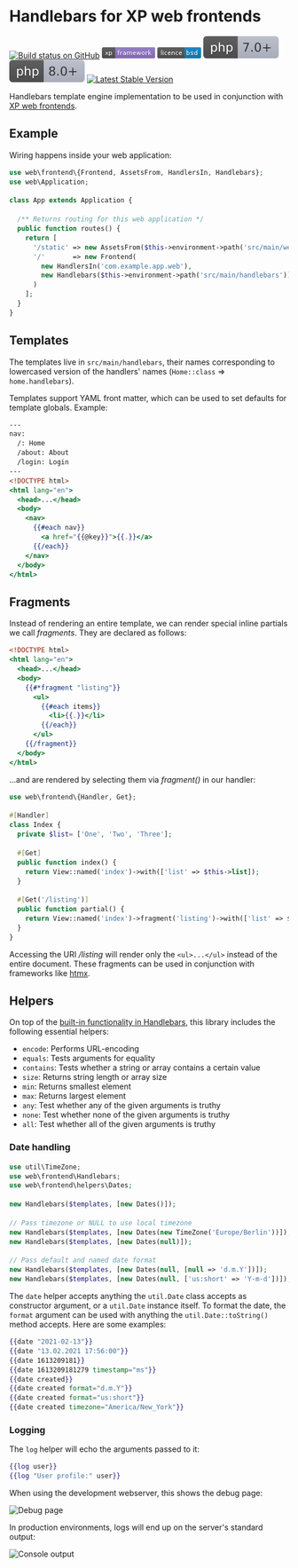 Handlebars for XP web frontends
===============================

[![Build status on GitHub](https://github.com/xp-forge/handlebars-templates/workflows/Tests/badge.svg)](https://github.com/xp-forge/handlebars-templates/actions)
[![XP Framework Module](https://raw.githubusercontent.com/xp-framework/web/master/static/xp-framework-badge.png)](https://github.com/xp-framework/core)
[![BSD Licence](https://raw.githubusercontent.com/xp-framework/web/master/static/licence-bsd.png)](https://github.com/xp-framework/core/blob/master/LICENCE.md)
[![Requires PHP 7.0+](https://raw.githubusercontent.com/xp-framework/web/master/static/php-7_0plus.svg)](http://php.net/)
[![Supports PHP 8.0+](https://raw.githubusercontent.com/xp-framework/web/master/static/php-8_0plus.svg)](http://php.net/)
[![Latest Stable Version](https://poser.pugx.org/xp-forge/handlebars-templates/version.png)](https://packagist.org/packages/xp-forge/handlebars-templates)

Handlebars template engine implementation to be used in conjunction with [XP web frontends](https://github.com/xp-forge/frontend).

Example
-------
Wiring happens inside your web application:

```php
use web\frontend\{Frontend, AssetsFrom, HandlersIn, Handlebars};
use web\Application;

class App extends Application {

  /** Returns routing for this web application */
  public function routes() {
    return [
      '/static' => new AssetsFrom($this->environment->path('src/main/webapp')),
      '/'       => new Frontend(
        new HandlersIn('com.example.app.web'),
        new Handlebars($this->environment->path('src/main/handlebars'))
      )
    ];
  }
}
```

Templates
---------
The templates live in `src/main/handlebars`, their names corresponding to lowercased version of the handlers' names (`Home::class` => `home.handlebars`).

Templates support YAML front matter, which can be used to set defaults for template globals. Example:

```handlebars
---
nav:
  /: Home
  /about: About
  /login: Login
---
<!DOCTYPE html>
<html lang="en">
  <head>...</head>
  <body>
    <nav>
      {{#each nav}}
        <a href="{{@key}}">{{.}}</a>
      {{/each}}
    </nav>
  </body>
</html>
```

Fragments
---------
Instead of rendering an entire template, we can render special inline partials we call *fragments*. They are declared as follows:

```handlebars
<!DOCTYPE html>
<html lang="en">
  <head>...</head>
  <body>
    {{#*fragment "listing"}}
      <ul>
        {{#each items}}
          <li>{{.}}</li>
        {{/each}}
      </ul>
    {{/fragment}}
  </body>
</html>
```

...and are rendered by selecting them via *fragment()* in our handler:

```php
use web\frontend\{Handler, Get};

#[Handler]
class Index {
  private $list= ['One', 'Two', 'Three'];

  #[Get]
  public function index() {
    return View::named('index')->with(['list' => $this->list]);
  }

  #[Get('/listing')]
  public function partial() {
    return View::named('index')->fragment('listing')->with(['list' => $this->list]);
  }
}
```

Accessing the URI */listing* will render only the `<ul>...</ul>` instead of the entire document. These fragments can be used in conjunction with frameworks like [htmx](https://htmx.org/).

Helpers
-------
On top of the [built-in functionality in Handlebars](https://github.com/xp-forge/handlebars), this library includes the following essential helpers:

* `encode`: Performs URL-encoding 
* `equals`: Tests arguments for equality
* `contains`: Tests whether a string or array contains a certain value
* `size`: Returns string length or array size
* `min`: Returns smallest element
* `max`: Returns largest element
* `any`: Test whether any of the given arguments is truthy
* `none`: Test whether none of the given arguments is truthy
* `all`: Test whether all of the given arguments is truthy

### Date handling

```php
use util\TimeZone;
use web\frontend\Handlebars;
use web\frontend\helpers\Dates;

new Handlebars($templates, [new Dates()]);

// Pass timezone or NULL to use local timezone
new Handlebars($templates, [new Dates(new TimeZone('Europe/Berlin'))]);
new Handlebars($templates, [new Dates(null)]);

// Pass default and named date format
new Handlebars($templates, [new Dates(null, [null => 'd.m.Y'])]);
new Handlebars($templates, [new Dates(null, ['us:short' => 'Y-m-d'])]);
```

The `date` helper accepts anything the `util.Date` class accepts as constructor argument, or a `util.Date` instance itself. To format the date, the `format` argument can be used with anything the `util.Date::toString()` method accepts. Here are some examples:

```handlebars
{{date "2021-02-13"}}
{{date "13.02.2021 17:56:00"}}
{{date 1613209181}}
{{date 1613209181279 timestamp="ms"}}
{{date created}}
{{date created format="d.m.Y"}}
{{date created format="us:short"}}
{{date created timezone="America/New_York"}}
```

### Logging

The `log` helper will echo the arguments passed to it:

```handlebars
{{log user}}
{{log "User profile:" user}}
```

When using the development webserver, this shows the debug page:

![Debug page](https://user-images.githubusercontent.com/696742/107873960-89cdc800-6eb6-11eb-954b-8b00324cce74.png)

In production environments, logs will end up on the server's standard output:

![Console output](https://user-images.githubusercontent.com/696742/107874105-838c1b80-6eb7-11eb-8c7e-ee257ef1d92d.png)
